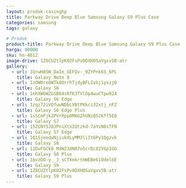 ```yaml
---
layout: produk-casinghp
title: Parkway Drive Deep Blue Samsung Galaxy S9 Plus Case
categories: samsung
tags: galaxy

# Produk
product-title: Parkway Drive Deep Blue Samsung Galaxy S9 Plus Case
harga: 90000
sku: hn-4612
image-drive: 1Z8CUZtlpK02FsPv0DXHOSaVgxv5B-atr
gallery:
  - url: 1UrwH8SW_DaIe_GEFQv-_9ZYPnk6S_6PL
    title: Galaxy Note 8
  - url: 1zOWOreOWTk8OrrhTjdyBFLIvbj1yxzj0
    title: Galaxy S6
  - url: 1nhXWGWZGSB64sRfK3TVlDp4wuCTpw924
    title: Galaxy S6 Edge
  - url: 1zqz72iVOfuwNDbLVBtPKkci32xtj_nFZ
    title: Galaxy S6 Edge Plus
  - url: 1sSCmFjk2PVrRpp8MmG2hUNiQ51Kff5E8
    title: Galaxy S7
  - url: 15ZCNY5JOJPniXtxIQtzkd-7aYvN6sTFN
    title: Galaxy S7 Edge
  - url: 1Q1SjeedwNjiukXLyMM3liIt6Py1Qgzvk
    title: Galaxy S8
  - url: 12DvFGCk8_MdW23dN07o5crDc82YGpIGG
    title: Galaxy S8 Plus
  - url: 1bvzDO-y__J_sCTXmkrtmWEBe61OdelbE
    title: Galaxy S9
  - url: 1Z8CUZtlpK02FsPv0DXHOSaVgxv5B-atr
    title: Galaxy S9 Plus
---
```

